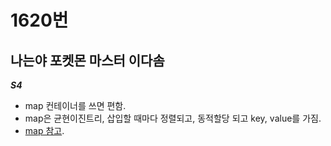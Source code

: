 # 1620번
## 나는야 포켓몬 마스터 이다솜
***S4***
- map 컨테이너를 쓰면 편함.
- map은 균현이진트리, 삽입할 때마다 정렬되고, 동적할당 되고 key, value를 가짐.
- [map 참고](https://blockdmask.tistory.com/87).